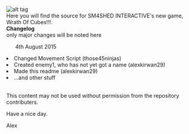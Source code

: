 ![alt tag](http://i.imgur.com/I6QL4Uk.png)<br>
Here you will find the source for SM4SHED INTERACTIVE's new game, Wrath Of Cubes!!!.<br>
<b>Changelog</b><br>
only major changes will be noted here<br>
<ul>4th August 2015</ul>
<li>Changed Movement Script (those45ninjas)</li>
<li>Created enemy1, who has not yet got a name (alexkirwan29)</li>
<li>Made this readme (alexkirwan29)</li>
<li>...and other stuff</li><br>

This content may not be used without permission from the repository contributers.<br>

Have a nice day.

Alex


	
